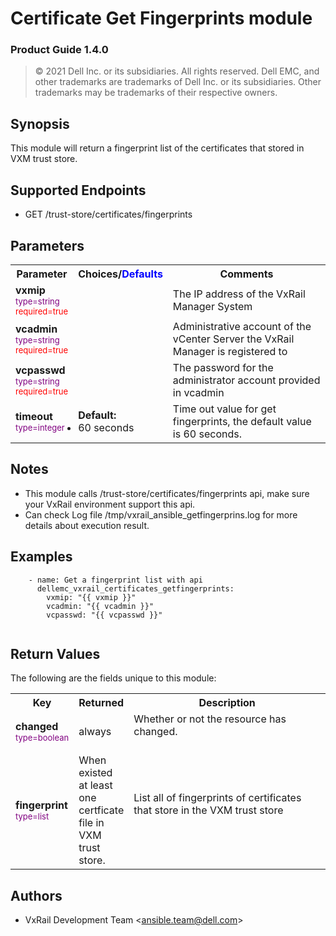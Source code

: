 **Certificate Get Fingerprints module**
=================
### Product Guide 1.4.0

> © 2021 Dell Inc. or its subsidiaries. All rights reserved. Dell 
> EMC, and other trademarks are trademarks of Dell Inc. or its 
> subsidiaries. Other trademarks may be trademarks of their respective owners.

Synopsis
--------
This module will return a fingerprint list of the certificates that stored in VXM trust store.
  
Supported Endpoints
--------

* GET /trust-store/certificates/fingerprints

Parameters
----------

<table  border=0 cellpadding=0 class="documentation-table">
    <tr>
        <th colspan="1">Parameter</th>
        <th>Choices/<font color="blue">Defaults</font></th>
                    <th width="100%">Comments</th>
    </tr>
                            <tr>
                                                            <td colspan="1">
                <div class="ansibleOptionAnchor" id="parameter-host_name"></div>
                <b>vxmip</b>
                <a class="ansibleOptionLink" href="#parameter-host_name" title="Permalink to this option"></a>
                <div style="font-size: small">
                    <span style="color: purple">type=string</span>
                    <br>
                    <span style="color: red">required=true</span>                    </div>
                                                    </td>
                            <td>
                                                                                                                                                        </td>
                                                            <td>
                                        <div></div>
                                        <div>The IP address of the VxRail Manager System</div>
                                                    </td>
        </tr>
                            <tr>
                                                            <td colspan="1">
                <div class="ansibleOptionAnchor" id="parameter-host_name"></div>
                <b>vcadmin</b>
                <a class="ansibleOptionLink" href="#parameter-host_name" title="Permalink to this option"></a>
                <div style="font-size: small">
                    <span style="color: purple">type=string</span>
                    <br>
                    <span style="color: red">required=true</span>                    </div>
                                                    </td>
                            <td>
                                                                                                                                                        </td>
                                                            <td>
                                        <div></div>
                                        <div>Administrative account of the vCenter Server the VxRail Manager is registered to</div>
                                                    </td>
        </tr>
<tr>
                                                            <td colspan="1">
                <div class="ansibleOptionAnchor" id="parameter-host_name"></div>
                <b>vcpasswd</b>
                <a class="ansibleOptionLink" href="#parameter-host_name" title="Permalink to this option"></a>
                <div style="font-size: small">
                    <span style="color: purple">type=string</span>
                    <br>
                    <span style="color: red">required=true</span>                    </div>
                                                    </td>
                            <td>
                                                                                                                                                        </td>
                                                            <td>
                                        <div></div>
                                        <div>The password for the administrator account provided in vcadmin</div>
                                                    </td>
        </tr>
                            <tr>
                                                                         <td colspan="1">
                                            <div class="ansibleOptionAnchor" id="parameter-state"></div>
                                            <b>timeout</b>
                                            <a class="ansibleOptionLink" href="#parameter-state" title="Permalink to this option"></a>
                                            <div style="font-size: small">
                                                <span style="color: purple">type=integer</span>
                                                <br>
                                                <span style="color: red"></span>                    </div>
                                                                                </td>
                                                        <td>
                                                                                                                                                    <ul style="margin: 0; padding: 0"><b>Default:</b>
                                                                                                                                                                                        <li>60 seconds</li>
                                                                                                            </ul>
                                                                                                    </td>
                                                                                        <td>
                                                                    <div></div>
                                                                    <div>Time out value for get fingerprints, the default value is 60 seconds.</div>
                                                                    <div></div>
                                                                                </td>
</tr>

</table>

Notes
-----
- This module calls /trust-store/certificates/fingerprints api, make sure your VxRail environment support this api. 
- Can check Log file /tmp/vxrail_ansible_getfingerprins.log for more details about execution result.


Examples
--------

``` yaml+jinja
    - name: Get a fingerprint list with api
      dellemc_vxrail_certificates_getfingerprints:
        vxmip: "{{ vxmip }}"
        vcadmin: "{{ vcadmin }}"
        vcpasswd: "{{ vcpasswd }}"
       
```

Return Values
-------------

The following are the fields unique to this module:

<table border=0 cellpadding=0 class="documentation-table">
    <tr>
        <th colspan="2">Key</th>
        <th>Returned</th>
        <th width="100%">Description</th>
    </tr>
                <tr>
                            <td colspan="2">
                <div class="ansibleOptionAnchor" id="return-changed"></div>
                <b>changed</b>
                <a class="ansibleOptionLink" href="#return-changed" title="Permalink to this return value"></a>
                <div style="font-size: small">
                  <span style="color: purple">type=boolean</span>
                                      </div>
                                </td>
            <td>always</td>
            <td>
                                        <div>Whether or not the resource has changed.</div>
                                    <br/>
                                </td>
        </tr>
                            <tr>
                            <td colspan="2">
                <div class="ansibleOptionAnchor" id="return-host_details"></div>
                <b>fingerprint</b>
                <a class="ansibleOptionLink" href="#return-host_details" title="Permalink to this return value"></a>
                <div style="font-size: small">
                  <span style="color: purple">type=list</span>
                                      </div>
                                </td>
            <td>When existed at least one certficate file in VXM trust store.</td>
            <td>
                                        <div>List all of fingerprints of certificates that store in the VXM trust store</div>
                                    <br/>
                                </td>
        </tr>

</table>

Authors
-------

-   VxRail Development Team &lt;<ansible.team@dell.com>&gt;